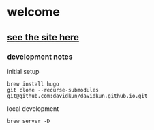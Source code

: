 # welcome

## [see the site here](http://davidkun.github.io/)

### development notes

initial setup

```shell
brew install hugo
git clone --recurse-submodules git@github.com:davidkun/davidkun.github.io.git
```

local development

```shell
brew server -D
```
